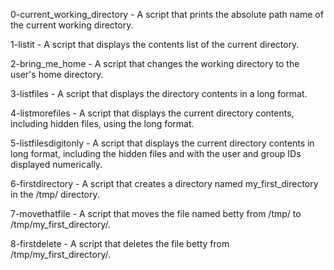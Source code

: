 0-current_working_directory - A script that prints the absolute path name of the current working directory.

1-listit - A script that displays the contents list of the current directory.

2-bring_me_home - A script that changes the working directory to the user's home directory.

3-listfiles - A script that displays the directory contents in a long format.

4-listmorefiles - A script that displays the current directory contents, including hidden files, using the long format.

5-listfilesdigitonly - A script that displays the current directory contents in long format, including the hidden files and with the user and group IDs displayed numerically.

6-firstdirectory - A script that creates a directory named my_first_directory in the /tmp/ directory.

7-movethatfile - A script that moves the file named betty from /tmp/ to /tmp/my_first_directory/.

8-firstdelete - A script that deletes the file betty from /tmp/my_first_directory/. 
